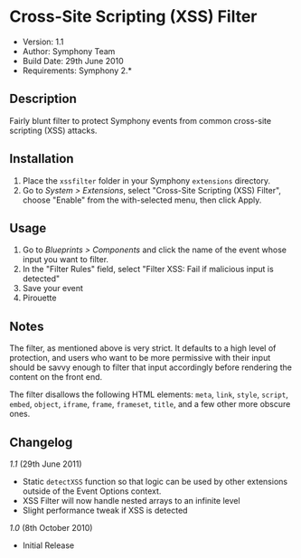 # Cross-Site Scripting (XSS) Filter

- Version: 1.1
- Author: Symphony Team
- Build Date: 29th June 2010
- Requirements: Symphony 2.*

## Description

Fairly blunt filter to protect Symphony events from common cross-site scripting (XSS) attacks.

## Installation

1. Place the `xssfilter` folder in your Symphony `extensions` directory.
2. Go to _System > Extensions_, select "Cross-Site Scripting (XSS) Filter", choose "Enable" from the with-selected menu, then click Apply.

## Usage

1. Go to _Blueprints > Components_ and click the name of the event whose input you want to filter.
2. In the "Filter Rules" field, select "Filter XSS: Fail if malicious input is detected"
3. Save your event
4. Pirouette

## Notes

The filter, as mentioned above is very strict. It defaults to a high level of protection, and users who want to be more permissive with their input should be savvy enough to filter that input accordingly before rendering the content on the front end.

The filter disallows the following HTML elements: `meta`, `link`, `style`, `script`, `embed`, `object`, `iframe`, `frame`, `frameset`, `title`, and a few other more obscure ones.

## Changelog

*1.1* (29th June 2011)

- Static `detectXSS` function so that logic can be used by other extensions outside of the Event Options context.
- XSS Filter will now handle nested arrays to an infinite level
- Slight performance tweak if XSS is detected

*1.0* (8th October 2010)

- Initial Release
